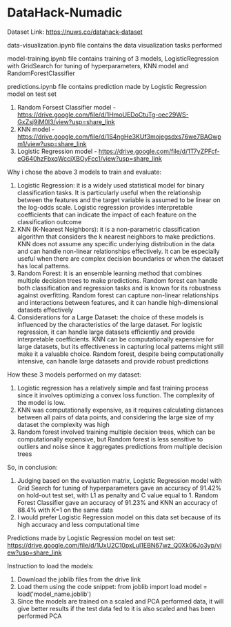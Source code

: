 # DataHack-Numadic
Dataset Link: https://nuws.co/datahack-dataset

data-visualization.ipynb file contains the data visualization tasks performed 

model-training.ipynb file contains training of 3 models, LogisticRegression with GridSearch for tuning of hyperparameters, KNN model and RandomForestClassifier

predictions.ipynb file contains prediction made by Logistic Regression model on test set

1. Random Forsest Classifier model - https://drive.google.com/file/d/1HmoUEDoCtuTg-oec29WS-GxZsj9iM0l3/view?usp=share_link
2. KNN model - https://drive.google.com/file/d/1S4ngHe3KUf3mojegsdxs76we7BAGwpm1/view?usp=share_link
3. Logistic Regression model - https://drive.google.com/file/d/1T7yZPFcf-eG640hzFbxqWccjXBOyFcc1/view?usp=share_link

Why i chose the above 3 models to train and evaluate:
1. Logistic Regression: it is a widely used statistical model for binary classification tasks. It is particularly useful when the relationship between the features and the target variable is assumed to be linear on the log-odds scale. Logistic regression provides interpretable coefficients that can indicate the impact of each feature on the classification outcome
2. KNN (K-Nearest Neighbors): it is a non-parametric classification algorithm that considers the k nearest neighbors to make predictions. KNN does not assume any specific underlying distribution in the data and can handle non-linear relationships effectively. It can be especially useful when there are complex decision boundaries or when the dataset has local patterns.
3. Random Forest: it is an ensemble learning method that combines multiple decision trees to make predictions. Random forest can handle both classification and regression tasks and is known for its robustness against overfitting. Random forest can capture non-linear relationships and interactions between features, and it can handle high-dimensional datasets effectively
4. Considerations for a Large Dataset: the choice of these models is influenced by the characteristics of the large dataset. For logistic regression, it can handle large datasets efficiently and provide interpretable coefficients. KNN can be computationally expensive for large datasets, but its effectiveness in capturing local patterns might still make it a valuable choice. Random forest, despite being computationally intensive, can handle large datasets and provide robust predictions

How these 3 models performed on my dataset:
1. Logistic regression has a relatively simple and fast training process since it involves optimizing a convex loss function. The complexity of the model is low.
2. KNN was computationally expensive, as it requires calculating distances between all pairs of data points, and considering the large size of my dataset the complexity was high
3. Random forest involved training multiple decision trees, which can be computationally expensive, but Random forest is less sensitive to outliers and noise since it aggregates predictions from multiple decision trees

So, in conclusion:
1. Judging based on the evaluation matrix, Logistic Regression model with Grid Search for tuning of hyperparameters gave an accuracy of 91.42% on hold-out test set, with L1 as penalty and C value equal to 1. Random Forest Classifier gave an accuracy of 91.23% and KNN an accuracy of 88.4% with K=1 on the same data
2. I would prefer Logistic Regression model on this data set because of its high accuracy and less computational time

Predictions made by Logistic Regression model on test set: https://drive.google.com/file/d/1UxU2C10pxLuI1EBN67wz_Q0Xk06Jo3yp/view?usp=share_link

Instruction to load the models: 
1. Download the joblib files from the drive link
2. Load them using the code snippet:
from joblib import load
model = load('model_name.joblib')
3. Since the models are trained on a scaled and PCA performed data, it will give better results if the test data fed to it is also scaled and has been performed PCA
